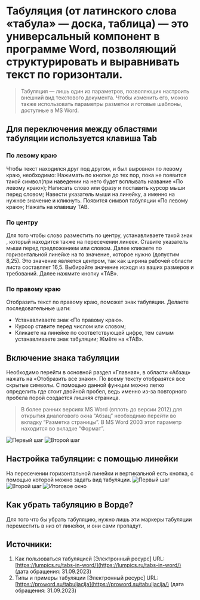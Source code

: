 # Табуляция (от латинского слова «табула» — доска, таблица) — это универсальный компонент в программе Word, позволяющий структурировать и выравнивать текст по горизонтали.
> Табуляция — лишь один из параметров, позволяющих настроить внешний вид текстового документа. Чтобы изменить его, можно также использовать параметры разметки и готовые шаблоны, доступные в MS Word.

## **Для переключения между областями табуляции используется клавиша Tab**
### **По левому краю**
Чтобы текст находился друг под другом, и был выровнен по левому краю, необходимо:
Нажимать по кнопке до тех пор, пока не появится такой символ(при наведении на него будет всплывать название «По левому краю»);
Написать слово или фразу и поставить курсор мыши перед словом;
Навести указатель мыши на линейку, а именно на нужное значение и кликнуть. Появится символ табуляции «По левому краю»;
Нажать на клавишу TAB.

### **По центру**
Для того чтобы слово разместить по центру, устанавливаете такой знак  , который находится также на пересечении линеек.
Ставите указатель мыши перед предложением или словом. Далее кликаете по горизонтальной линейке на то значение, которое нужно  (допустим 8,25).
Это значение является центром, так как ширина рабочей области листа составляет 16,5.
Выбирайте значение исходя из ваших размеров и требований.
Далее нажмите кнопку «TAB».

### **По правому краю**
Отобразить текст по правому краю, поможет знак табуляции. Делаете последовательные шаги:
- Устанавливаете знак «По правому краю».
- Курсор ставите перед числом или словом;
- Кликаете на линейке по соответствующей цифре, тем самым устанавливаете знак табуляции;
Жмёте на «TAB».

## **Включение знака табуляции** 
Необходимо перейти в основной раздел «Главная», в области «Абзац» нажать на «Отобразить все знаки». По всему тексту отобразятся все скрытые символы. С помощью данной функции можно легко определить где стоит двойной пробел, ведь именно из-за повторного пробела порой создается лишняя страница. 
> В более ранних версиях MS Word (вплоть до версии 2012) для открытия диалогового окна “Абзац” необходимо перейти во вкладку “Разметка страницы”. В MS Word 2003 этот параметр находится во вкладке “Формат”.

![Первый шаг](https://lumpics.ru/wp-content/uploads/2016/08/Menyu-okna-abzats-v-Word.png)
![Второй шаг](https://lumpics.ru/wp-content/uploads/2016/08/Abzats-Tabulyatsiya-v-word.png)
## **Настройка табуляции: с помощью линейки**
На пересечении горизонтальной линейки и вертикальной есть кнопка, с помощью которой можно задать вид табуляции.
![Первый шаг](https://lumpics.ru/wp-content/uploads/2016/08/Simvol-tabulyatsii-na-lineyke-v-Word.png)
![Второй шаг](https://lumpics.ru/wp-content/uploads/2016/08/Menyu-okna-abzats-v-Word.png)
![Итоговое окно](https://lumpics.ru/wp-content/uploads/2016/08/okno-parametrov-tabulyatsii-v-Word.png)
## **Как убрать табуляцию в Ворде?**
Для того что бы убрать табуляцию, нужно лишь эти маркеры табуляции переместить в низ от линейки, и они сами пропадут.
## **Источники:**
1. Как пользоваться табуляцией [Электронный ресурс] URL:
[https://lumpics.ru/tabs-in-word/](https://lumpics.ru/tabs-in-word/) (дата обращения: 31.09.2023)
2. Типы и примеры табуляции [Электронный ресурс] URL:
[https://proword.su/tabuljacija](https://proword.su/tabuljacija/) (дата обращения: 31.09.2023) 